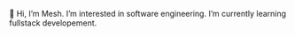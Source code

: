 👋 Hi, I’m Mesh. I’m interested in software engineering. I’m currently learning fullstack developement.

<!---
Meshloya/Meshloya is a ✨ special ✨ repository because its `README.md` (this file) appears on your GitHub profile.
You can click the Preview link to take a look at your changes.
--->
